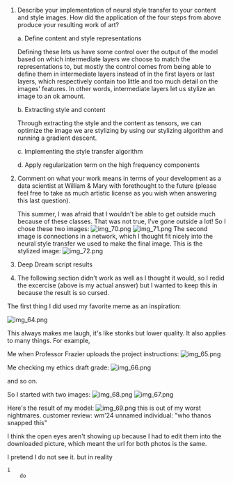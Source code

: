 1. Describe your implementation of neural style transfer to your content and style images.
How did the application of the four steps from above produce your resulting work of art? 

    a. Define content and style representations
            
   Defining these lets us have some control over the output of the model based on which intermediate layers we choose to match the representations to, but mostly the control comes from 
    being able to define them in intermediate layers instead of in the first layers or last layers, which respectively contain too little and too much detail on the images' features.
   In other words, intermediate layers let us stylize an image to an ok amount.
   
    b. Extracting style and content
   
   Through extracting the style and the content as tensors, we can optimize the image we are stylizing by using our stylizing algorithm and running a gradient descent.
   
    c. Implementing the style transfer algorithm
   
    d. Apply regularization term on the high frequency components

2. Comment on what your work means in terms of your development as a data scientist at William & Mary with forethought to the future (please feel free to take as much artistic license as you wish when answering this last question).
   
   This summer, I was afraid that I wouldn't be able to get outside much because of these classes. That was not true, I've gone outside a lot! 
   So I chose these two images:
   ![img_70.png](img_70.png)
   ![img_71.png](img_71.png)
   The second image is connections in a network, which I thought fit nicely into the neural style transfer we used to make the final image.
   This is the stylized image:
   ![img_72.png](img_72.png)
3. Deep Dream script results

4. The following section didn't work as well as I thought it would, so I redid the excercise (above is my actual answer) but I wanted to keep this in because the result is so cursed.

The first thing I did used my favorite meme as an inspiration:

![img_64.png](img_64.png)

This always makes me laugh, it's like stonks but lower quality. It also applies to many things.
For example,

Me when Professor Frazier uploads the project instructions:
![img_65.png](img_65.png)

Me checking my ethics draft grade:
![img_66.png](img_66.png)

and so on.

So I started with two images:
![img_68.png](img_68.png)
![img_67.png](img_67.png)

Here's the result of my model:
![img_69.png](img_69.png)
this is out of my worst nightmares. 
customer review: wm'24 unnamed individual: "who thanos snapped this"

I think the open eyes aren't showing up because I had to edit them into the downloaded picture, which meant the url for both photos is the same.

I pretend I do not see it. but in reality

    i 
        do